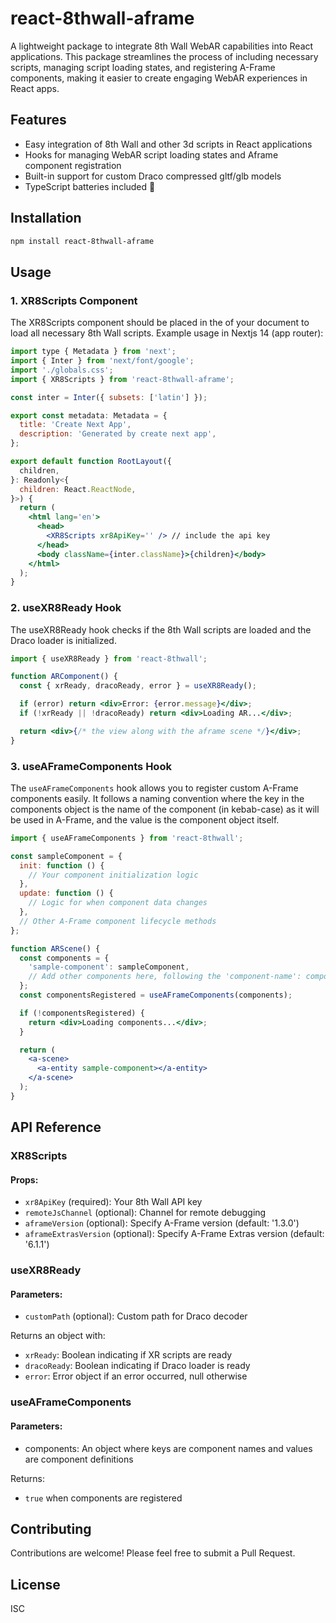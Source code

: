 # react-8thwall-aframe

A lightweight package to integrate 8th Wall WebAR capabilities into React applications. This package streamlines the process of including necessary scripts, managing script loading states, and registering A-Frame components, making it easier to create engaging WebAR experiences in React apps.

## Features

- Easy integration of 8th Wall and other 3d scripts in React applications
- Hooks for managing WebAR script loading states and Aframe component registration
- Built-in support for custom Draco compressed gltf/glb models
- TypeScript batteries included 🔋

## Installation

```sh
npm install react-8thwall-aframe
```

## Usage

### 1. XR8Scripts Component

The XR8Scripts component should be placed in the <head> of your document to load all necessary 8th Wall scripts. Example usage in Nextjs 14 (app router):

```jsx
import type { Metadata } from 'next';
import { Inter } from 'next/font/google';
import './globals.css';
import { XR8Scripts } from 'react-8thwall-aframe';

const inter = Inter({ subsets: ['latin'] });

export const metadata: Metadata = {
  title: 'Create Next App',
  description: 'Generated by create next app',
};

export default function RootLayout({
  children,
}: Readonly<{
  children: React.ReactNode,
}>) {
  return (
    <html lang='en'>
      <head>
        <XR8Scripts xr8ApiKey='' /> // include the api key
      </head>
      <body className={inter.className}>{children}</body>
    </html>
  );
}
```

### 2. useXR8Ready Hook

The useXR8Ready hook checks if the 8th Wall scripts are loaded and the Draco loader is initialized.

```jsx
import { useXR8Ready } from 'react-8thwall';

function ARComponent() {
  const { xrReady, dracoReady, error } = useXR8Ready();

  if (error) return <div>Error: {error.message}</div>;
  if (!xrReady || !dracoReady) return <div>Loading AR...</div>;

  return <div>{/* the view along with the aframe scene */}</div>;
}
```

### 3. useAFrameComponents Hook

The `useAFrameComponents` hook allows you to register custom A-Frame components easily. It follows a naming convention where the key in the components object is the name of the component (in kebab-case) as it will be used in A-Frame, and the value is the component object itself.

```jsx
import { useAFrameComponents } from 'react-8thwall';

const sampleComponent = {
  init: function () {
    // Your component initialization logic
  },
  update: function () {
    // Logic for when component data changes
  },
  // Other A-Frame component lifecycle methods
};

function ARScene() {
  const components = {
    'sample-component': sampleComponent,
    // Add other components here, following the 'component-name': componentObject pattern
  };
  const componentsRegistered = useAFrameComponents(components);

  if (!componentsRegistered) {
    return <div>Loading components...</div>;
  }

  return (
    <a-scene>
      <a-entity sample-component></a-entity>
    </a-scene>
  );
}
```

## API Reference

### XR8Scripts

#### Props:

- `xr8ApiKey` (required): Your 8th Wall API key
- `remoteJsChannel` (optional): Channel for remote debugging
- `aframeVersion` (optional): Specify A-Frame version (default: '1.3.0')
- `aframeExtrasVersion` (optional): Specify A-Frame Extras version (default: '6.1.1')

### useXR8Ready

#### Parameters:

- `customPath` (optional): Custom path for Draco decoder

Returns an object with:

- `xrReady`: Boolean indicating if XR scripts are ready
- `dracoReady`: Boolean indicating if Draco loader is ready
- `error`: Error object if an error occurred, null otherwise

### useAFrameComponents

#### Parameters:

- components: An object where keys are component names and values are component definitions

Returns:

- `true` when components are registered

## Contributing

Contributions are welcome! Please feel free to submit a Pull Request.

## License

ISC
